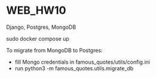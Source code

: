 # WEB_HW10
Django, Postgres, MongoDB

sudo docker compose up


To migrate from MongoDB to Postgres:
- fill Mongo credentials in famous_quotes/utils/config.ini
- run python3 -m famous_quotes.utils.migrate_db